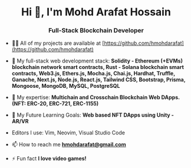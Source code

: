 <h1 align="center">Hi 👋, I'm Mohd Arafat Hossain</h1>
<h3 align="center">Full-Stack Blockchain Developer</h3>

- 👨‍💻 All of my projects are available at [https://github.com/hmohdarafat](https://github.com/hmohdarafat)

- 💬 My full-stack web development stack: **Solidity - Ethereum (+EVMs) blockchain network smart contracts, Rust - Solana blockchain smart contracts, Web3.js, Ethers.js, Mocha.js, Chai.js, Hardhat, Truffle, Ganache, Next.js, Node.js, React.js, Tailwind CSS, Bootstrap, Prisma, Mongoose, MongoDB, MySQL, PostgreSQL**
- 💬 My expertise: **Multichain and Crosschain Blockchain Web DApps. (NFT: ERC-20, ERC-721, ERC-1155)**
- 💬 My Future Learning Goals: **Web based NFT DApps using Unity - AR/VR**

- Editors I use: Vim, Neovim, Visual Studio Code

- 📫 How to reach me **hmohdarafat@gmail.com**

- ⚡ Fun fact **I love video games!**

